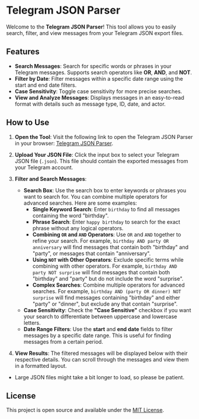 # Telegram JSON Parser

Welcome to the **Telegram JSON Parser**! This tool allows you to easily search, filter, and view messages from your Telegram JSON export files.

## Features

- **Search Messages**: Search for specific words or phrases in your Telegram messages. Supports search operators like **OR**, **AND**, and **NOT**.
- **Filter by Date**: Filter messages within a specific date range using the start and end date filters.
- **Case Sensitivity**: Toggle case sensitivity for more precise searches.
- **View and Analyze Messages**: Displays messages in an easy-to-read format with details such as message type, ID, date, and actor.

## How to Use

1. **Open the Tool**: Visit the following link to open the Telegram JSON Parser in your browser: [Telegram JSON Parser](https://denpydev.github.io/TelegramTakeoutManager/).
   
2. **Upload Your JSON File**: Click the input box to select your Telegram JSON file (`.json`). This file should contain the exported messages from your Telegram account.

3. **Filter and Search Messages**:
   - **Search Box**: Use the search box to enter keywords or phrases you want to search for. You can combine multiple operators for advanced searches. Here are some examples:
     - **Single Keyword Search**: Enter `birthday` to find all messages containing the word "birthday".
     - **Phrase Search**: Enter `happy birthday` to search for the exact phrase without any logical operators.
     - **Combining `OR` and `AND` Operators**: Use `OR` and `AND` together to refine your search. For example, `birthday AND party OR anniversary` will find messages that contain both "birthday" and "party", or messages that contain "anniversary".
     - **Using `NOT` with Other Operators**: Exclude specific terms while combining with other operators. For example, `birthday AND party NOT surprise` will find messages that contain both "birthday" and "party" but do not include the word "surprise".
     - **Complex Searches**: Combine multiple operators for advanced searches. For example, `birthday AND (party OR dinner) NOT surprise` will find messages containing "birthday" and either "party" or "dinner", but exclude any that contain "surprise".
   - **Case Sensitivity**: Check the **"Case Sensitive"** checkbox if you want your search to differentiate between uppercase and lowercase letters.
   - **Date Range Filters**: Use the **start** and **end date** fields to filter messages by a specific date range. This is useful for finding messages from a certain period.

4. **View Results**: The filtered messages will be displayed below with their respective details. You can scroll through the messages and view them in a formatted layout.


- Large JSON files might take a bit longer to load, so please be patient.

## License

This project is open source and available under the [MIT License](LICENSE).
